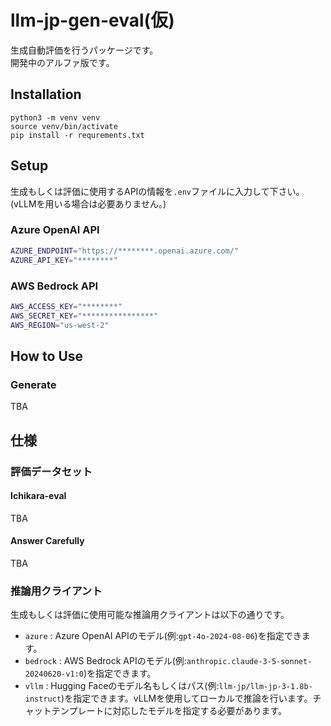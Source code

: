 # llm-jp-gen-eval(仮)

生成自動評価を行うパッケージです。  
開発中のアルファ版です。  

## Installation

```
python3 -m venv venv
source venv/bin/activate
pip install -r requrements.txt
```

## Setup

生成もしくは評価に使用するAPIの情報を`.env`ファイルに入力して下さい。  
(vLLMを用いる場合は必要ありません。)

### Azure OpenAI API

```bash
AZURE_ENDPOINT="https://********.openai.azure.com/"
AZURE_API_KEY="********"
```

### AWS Bedrock API

```bash
AWS_ACCESS_KEY="********"
AWS_SECRET_KEY="****************"
AWS_REGION="us-west-2"
```

## How to Use

### Generate

TBA

## 仕様

### 評価データセット

#### Ichikara-eval

TBA

#### Answer Carefully

TBA

### 推論用クライアント

生成もしくは評価に使用可能な推論用クライアントは以下の通りです。

- `azure` : Azure OpenAI APIのモデル(例:`gpt-4o-2024-08-06`)を指定できます。
- `bedrock` : AWS Bedrock APIのモデル(例:`anthropic.claude-3-5-sonnet-20240620-v1:0`)を指定できます。
- `vllm` : Hugging Faceのモデル名もしくはパス(例:`llm-jp/llm-jp-3-1.8b-instruct`)を指定できます。vLLMを使用してローカルで推論を行います。チャットテンプレートに対応したモデルを指定する必要があります。
